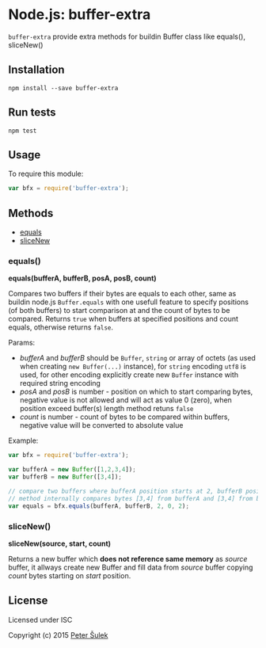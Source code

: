 # Node.js: buffer-extra
`buffer-extra` provide extra methods for buildin Buffer class like equals(), sliceNew()


Installation
------------

    npm install --save buffer-extra


Run tests
---------

    npm test


Usage
-----

To require this module:

```js
var bfx = require('buffer-extra');
```

Methods
-------
- [equals](#equals)
- [sliceNew](#slicenew)


### equals()

**equals(bufferA, bufferB, posA, posB, count)**


Compares two buffers if their bytes are equals to each other, same as buildin node.js `Buffer.equals` with one usefull feature to specify positions (of both buffers) to start comparison at and the count of bytes to be compared.
Returns `true` when buffers at specified positions and count equals, otherwise returns `false`.

Params:

- *bufferA* and *bufferB* should be `Buffer`, `string` or array of octets (as used when creating `new Buffer(...)` instance), for `string` encoding `utf8` is used, for other encoding explicitly create new `Buffer` instance with required string encoding
- *posA* and *posB* is number - position on which to start comparing bytes, negative value is not allowed and will act as value 0 (zero), when position exceed buffer(s) length method retuns `false`
- *count* is number - count of bytes to be compared within buffers, negative value will be converted to absolute value    


Example:

```js
var bfx = require('buffer-extra');

var bufferA = new Buffer([1,2,3,4]);
var bufferB = new Buffer([3,4]);

// compare two buffers where bufferA position starts at 2, bufferB position at 0 (zero) with count 2
// method internally compares bytes [3,4] from bufferA and [3,4] from bufferB which is equal
var equals = bfx.equals(bufferA, bufferB, 2, 0, 2);
```



### sliceNew()

**sliceNew(source, start, count)**


Returns a new buffer which **does not reference same memory** as *source* buffer, it allways create new Buffer and fill data from *source* buffer copying *count* bytes starting on *start* position.





License
-------

Licensed under ISC

Copyright (c) 2015 [Peter Šulek](https://github.com/psulek)